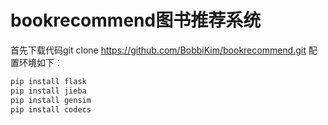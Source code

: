 # bookrecommend图书推荐系统
首先下载代码git clone https://github.com/BobbiKim/bookrecommend.git
配置环境如下：
```bash
pip install flask
pip install jieba
pip install gensim
pip install codecs
```


